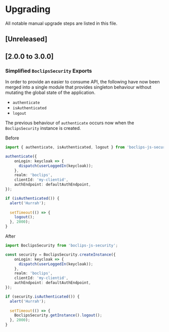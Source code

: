 # Upgrading
All notable manual upgrade steps are listed in this file.

## [Unreleased]

## [2.0.0 to 3.0.0]

### Simplified `BoclipsSecurity` Exports

In order to provide an easier to consume API, the following have now been merged into a single module that provides singleton behaviour without mutating the global state of the application.

- `authenticate`
- `isAuthenticated`
- `logout`

The previous behaviour of `authenticate` occurs now when the `BoclipsSecurity` instance is created.

Before
```typescript
import { authenticate, isAuthenticated, logout } from 'boclips-js-security';

authenticate({
    onLogin: keycloak => {
      dispatch(userLoggedIn(keycloak));
    },
    realm: 'boclips',
    clientId: 'my-clientid',
    authEndpoint: defaultAuthEndpoint,
});

if (isAuthenticated()) {
  alert('Hurrah');
  
  setTimeout(() => {
    logout();
  }, 2000);
}
```

After
```typescript
import BoclipsSecurity from 'boclips-js-security';

const security = BoclipsSecurity.createInstance({
    onLogin: keycloak => {
      dispatch(userLoggedIn(keycloak));
    },
    realm: 'boclips',
    clientId: 'my-clientid',
    authEndpoint: defaultAuthEndpoint,
});

if (security.isAuthenticated()) {
  alert('Hurrah');
  
  setTimeout(() => {
    BoclipsSecurity.getInstance().logout();
  }, 2000);
}
```
